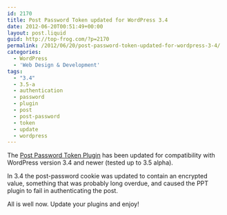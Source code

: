 ```yaml
---
id: 2170
title: Post Password Token updated for WordPress 3.4
date: 2012-06-20T00:51:49+00:00
layout: post.liquid
guid: http://top-frog.com/?p=2170
permalink: /2012/06/20/post-password-token-updated-for-wordpress-3-4/
categories:
  - WordPress
  - 'Web Design & Development'
tags:
  - "3.4"
  - 3.5-a
  - authentication
  - password
  - plugin
  - post
  - post-password
  - token
  - update
  - wordpress
---
```

The [Post Password Token Plugin](http://wordpress.org/extend/plugins/post-password-plugin/changelog/) has been updated for compatibility with WordPress version 3.4 and newer (tested up to 3.5 alpha).

In 3.4 the post-password cookie was updated to contain an encrypted value, something that was probably long overdue, and caused the PPT plugin to fail in authenticating the post.

All is well now. Update your plugins and enjoy!
